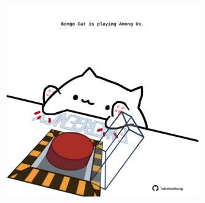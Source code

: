 <!-- built at 27/07/2022, 15:01:10 UTC -->
<p align="center">
  <img width="500" height="500" src="./ReadmeImage.svg">
</p>
